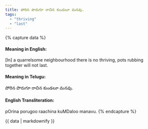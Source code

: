 ```yaml
---
title: పోరిన పొరుగూ రాచిన కుండలూ మనవు.
tags:
  - "thriving"
  - "last"
---
```


{% capture data %}
#### Meaning in English:
[In] a quarrelsome neighbourhood there is no thriving, pots rubbing together will not last.

#### Meaning in Telugu:
పోరిన పొరుగూ రాచిన కుండలూ మనవు.

#### English Transliteration:
pOrina porugoo raachina kuMDaloo manavu.
{% endcapture %}

{{ data | markdownify }}

